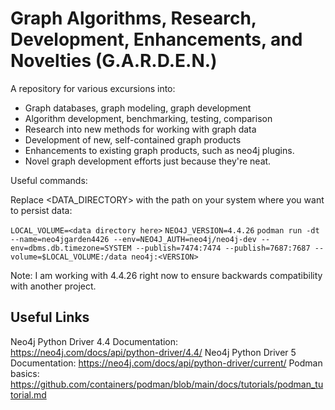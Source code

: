 # Graph Algorithms, Research, Development, Enhancements, and Novelties (G.A.R.D.E.N.)

A repository for various excursions into:

- Graph databases, graph modeling, graph development
- Algorithm development, benchmarking, testing, comparison
- Research into new methods for working with graph data
- Development of new, self-contained graph products
- Enhancements to existing graph products, such as neo4j plugins.
- Novel graph development efforts just because they're neat.

Useful commands:

Replace <DATA_DIRECTORY> with the path on your system where you want
to persist data:

`LOCAL_VOLUME=<data directory here>`
`NEO4J_VERSION=4.4.26`
`podman run -dt --name=neo4jgarden4426 --env=NEO4J_AUTH=neo4j/neo4j-dev --env=dbms.db.timezone=SYSTEM --publish=7474:7474 --publish=7687:7687 --volume=$LOCAL_VOLUME:/data neo4j:<VERSION>`

Note: I am working with 4.4.26 right now to ensure backwards compatibility with another project.

## Useful Links
Neo4j Python Driver 4.4 Documentation: https://neo4j.com/docs/api/python-driver/4.4/
Neo4j Python Driver 5 Documentation: https://neo4j.com/docs/api/python-driver/current/
Podman basics: https://github.com/containers/podman/blob/main/docs/tutorials/podman_tutorial.md